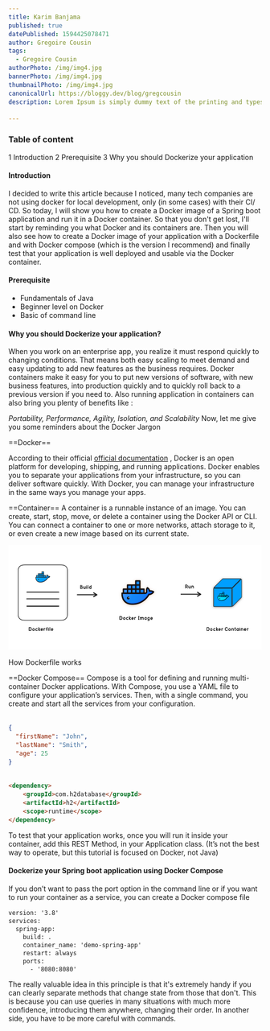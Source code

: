 ```yaml
---
title: Karim Banjama
published: true
datePublished: 1594425078471
author: Gregoire Cousin
tags:
  - Gregoire Cousin
authorPhoto: /img/img4.jpg
bannerPhoto: /img/img4.jpg
thumbnailPhoto: /img/img4.jpg
canonicalUrl: https://bloggy.dev/blog/gregcousin
description: Lorem Ipsum is simply dummy text of the printing and typesetting industry. Lorem Ipsum has been the industry's standard dummy text ever since the 1500s, when an unknown printer took a galley of type and scrambled it to make a type specimen book.

---
```


### Table of content

1 Introduction
2 Prerequisite
3 Why you should Dockerize your application



#### Introduction
I decided to write this article because I noticed, many tech companies are not using docker for local development, only (in some cases) with their CI/ CD. So today, I will show you how to create a Docker image of a Spring boot application and run it in a Docker container.
So that you don't get lost, I'll start by reminding you what Docker and its containers are. Then you will also see how to create a Docker image of your application with a Dockerfile and with Docker compose (which is the version I recommend) and finally test that your application is well deployed and usable via the Docker container.

#### Prerequisite
- Fundamentals of Java
- Beginner level on Docker
- Basic of command line

#### Why you should Dockerize your application?
When you work on an enterprise app, you realize it must respond quickly to changing conditions. That means both easy scaling to meet demand and easy updating to add new features as the business requires.
Docker containers make it easy for you to put new versions of software, with new business features, into production quickly and to quickly roll back to a previous version if you need to. Also running application in containers can also bring you plenty of benefits like : <br>

*Portability, Performance, Agility, Isolation, and Scalability*
Now, let me give you some reminders about the Docker Jargon

==Docker==

According to their official [official documentation](#heading-ids) , Docker is an open platform for developing, shipping, and running applications. Docker enables you to separate your applications from your infrastructure, so you can deliver software quickly. With Docker, you can manage your infrastructure in the same ways you manage your apps.

==Container==
A container is a runnable instance of an image. You can create, start, stop, move, or delete a container using the Docker API or CLI. You can connect a container to one or more networks, attach storage to it, or even create a new image based on its current state.

![The San Juan Mountains are beautiful!](/public/img/docgripcal.png "docker grapg")

How Dockerfile works

==Docker Compose==
Compose is a tool for defining and running multi-container Docker applications. With Compose, you use a YAML file to configure your application’s services. Then, with a single command, you create and start all the services from your configuration.

```json

{
  "firstName": "John",
  "lastName": "Smith",
  "age": 25
}

```

```html

<dependency>
	<groupId>com.h2database</groupId>
	<artifactId>h2</artifactId>
	<scope>runtime</scope>
</dependency>

```
To test that your application works, once you will run it inside your container, add this REST Method, in your Application class. (It’s not the best way to operate, but this tutorial is focused on Docker, not Java)


#### Dockerize your Spring boot application using Docker Compose

If you don’t want to pass the port option in the command line or if you want to run your container as a service, you can create a Docker compose file

```
version: '3.8'
services:
  spring-app:
    build: .
    container_name: 'demo-spring-app'
    restart: always
    ports:
      - '8080:8080'

```
The really valuable idea in this principle is that it's extremely handy if you can clearly separate methods that change state from those that don't. This is because you can use queries in many situations with much more confidence, introducing them anywhere, changing their order. In another side, you have to be more careful with commands.

